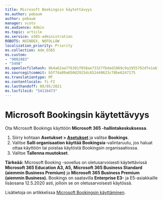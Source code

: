 ```yaml
---
title: Microsoft Bookingsin käytettävyys
ms.author: pebaum
author: pebaum
manager: scotv
ms.audience: Admin
ms.topic: article
ms.service: o365-administration
ROBOTS: NOINDEX, NOFOLLOW
localization_priority: Priority
ms.collection: Adm_O365
ms.custom:
- "9002883"
- "5498"
ms.openlocfilehash: 8b4a62aa776391f858ae73327fbded1069c9a1955792dfe1ab1e1f7384d2db3f
ms.sourcegitcommit: b5f7da89a650d2915dc652449623c78be6247175
ms.translationtype: MT
ms.contentlocale: fi-FI
ms.lasthandoff: 08/05/2021
ms.locfileid: "54116473"
---
```

# <a name="get-access-to-microsoft-bookings"></a>Microsoft Bookingsin käytettävyys

Ota Microsoft Bookings käyttöön **Microsoft 365 -hallintakeskuksessa**.

1. Siirry kohtaan **Asetukset > [Asetukset](https://admin.microsoft.com/Adminportal/Home?source=applauncher#/Settings/Services)** ja valitse **Bookings**.
2. Valitse **Salli organisaation käyttää Bookingsia**-valintaruutu, jos haluat ottaa käyttöön tai poistaa käytöstä Bookingsin organisaatiossa.
3. Valitse **Tallenna muutokset**.

**Tärkeää:** Microsoft Booking -sovellus on oletusarvoisesti käytettävissä **Microsoft 365 Education A3, A5,** **Microsoft 365 Business Standard (aiemmin Business Premium)** ja **Microsoft 365 Business Premium (aiemmin Business).** Bookings on saatavilla **Enterprise E3-** ja E5-asiakkaille lisäosana 12.5.2020 asti, jolloin se on oletusarvoisesti käytössä.

Lisätietoja on artikkelissa [Microsoft Bookingsin käyttäminen](https://support.microsoft.com/en-us/office/get-access-to-microsoft-bookings-5382dc07-aaa5-45c9-8767-502333b214ce).
